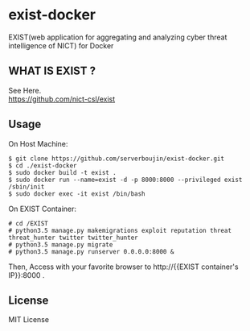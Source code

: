 # exist-docker
EXIST(web application for aggregating and analyzing cyber threat intelligence of NICT) for Docker

## WHAT IS EXIST ?
See Here.  
https://github.com/nict-csl/exist  

## Usage
On Host Machine:  
```
$ git clone https://github.com/serverboujin/exist-docker.git
$ cd ./exist-docker
$ sudo docker build -t exist .
$ sudo docker run --name=exist -d -p 8000:8000 --privileged exist /sbin/init
$ sudo docker exec -it exist /bin/bash
```

On EXIST Container:
```
# cd /EXIST
# python3.5 manage.py makemigrations exploit reputation threat threat_hunter twitter twitter_hunter
# python3.5 manage.py migrate
# python3.5 manage.py runserver 0.0.0.0:8000 &
```

Then, Access with your favorite browser to http://{{EXIST container's IP}}:8000 .

## License
MIT License
